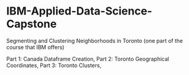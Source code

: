 # IBM-Applied-Data-Science-Capstone
Segmenting and Clustering Neighborhoods in Toronto (one part of the course that IBM offers)

Part 1: Canada Dataframe Creation,
Part 2: Toronto Geographical Coordinates,
Part 3: Toronto Clusters,
